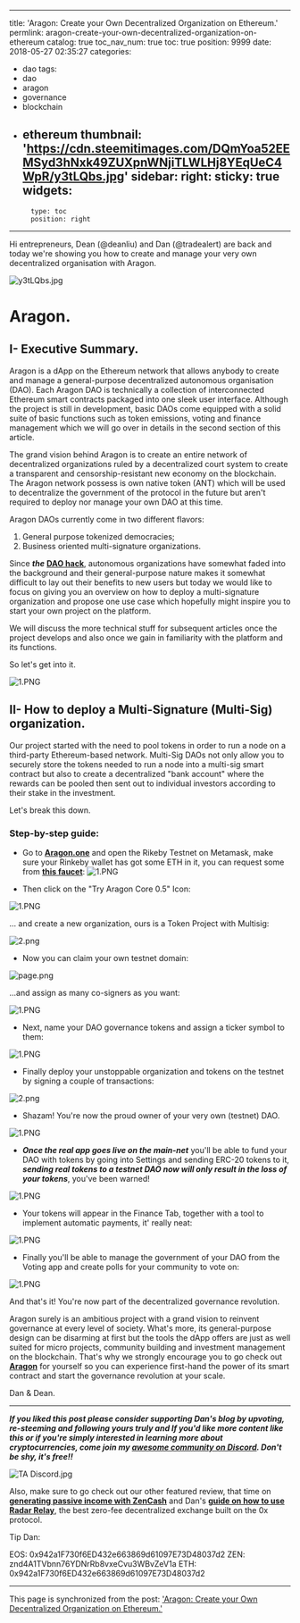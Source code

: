 
---
title: 'Aragon: Create your Own Decentralized Organization on Ethereum.'
permlink: aragon-create-your-own-decentralized-organization-on-ethereum
catalog: true
toc_nav_num: true
toc: true
position: 9999
date: 2018-05-27 02:35:27
categories:
- dao
tags:
- dao
- aragon
- governance
- blockchain
- ethereum
thumbnail: 'https://cdn.steemitimages.com/DQmYoa52EEMSyd3hNxk49ZUXpnWNjiTLWLHj8YEqUeC4WpR/y3tLQbs.jpg'
sidebar:
    right:
        sticky: true
widgets:
    -
        type: toc
        position: right
---


Hi entrepreneurs, Dean (@deanliu) and Dan (@tradealert) are back and today we're showing you how to create and manage your very own decentralized organisation with Aragon.

![y3tLQbs.jpg](https://cdn.steemitimages.com/DQmYoa52EEMSyd3hNxk49ZUXpnWNjiTLWLHj8YEqUeC4WpR/y3tLQbs.jpg)

# Aragon.

## I- Executive Summary.

Aragon is a dApp on the Ethereum network that allows anybody to create and manage a general-purpose decentralized autonomous organisation (DAO). Each  Aragon DAO is technically a collection of interconnected Ethereum smart contracts packaged into one sleek user interface. Although the project is still in development, basic DAOs come equipped with a solid suite of basic functions such as token emissions, voting and finance management which we will go over in details in the second section of this article.

The grand vision behind Aragon is to create an entire network of decentralized organizations ruled by a decentralized court system to create a transparent and censorship-resistant new economy on the blockchain. The Aragon network  possess is own native token  (ANT) which will be used to decentralize the government of the protocol in the future but aren't required to deploy nor manage your own DAO at this time.

Aragon DAOs currently come in two different flavors:

1. General purpose tokenized democracies;
1. Business oriented multi-signature organizations.

Since **_the_** [**DAO hack**](https://www.coindesk.com/understanding-dao-hack-journalists/), autonomous organizations have somewhat faded into the background and their general-purpose nature makes it somewhat difficult to lay out their benefits to new users but today we would like to focus on giving you an overview on how to deploy a multi-signature organization and propose one use case which hopefully might inspire you to start your own project on the platform.

We will discuss the more technical stuff for subsequent articles once the project develops and also once we gain in familiarity with the platform and its functions.

So let's get into it.

![1.PNG](https://cdn.steemitimages.com/DQmSPdZdN8LRNFQdJGhgzrLPcED622ogiYnWeEyCnauMp6T/1.PNG)

## II- How to deploy a Multi-Signature (Multi-Sig) organization.

Our project started with the need to pool tokens in order to run a node on a third-party Ethereum-based network. Multi-Sig DAOs not only allow you to securely store the tokens needed to run a node into a multi-sig smart contract but also to create a decentralized "bank account" where the rewards can be pooled then sent out to individual investors according to their stake in the investment.

Let's break this down.


### Step-by-step guide:

* Go to [**Aragon.one**](https://aragon.one/) and open the Rikeby Testnet on Metamask, make sure your Rinkeby wallet has got some ETH in it, you can request some from [**this faucet**](https://faucet.rinkeby.io/):
![1.PNG](https://cdn.steemitimages.com/DQmax4imvibXAShxc7mH5XumHXiYYJXgNmGfBeSo2p6jtZd/1.PNG)

* Then click on the "Try Aragon Core 0.5" Icon:

![1.PNG](https://cdn.steemitimages.com/DQmTpdrT2K4L4JM2zX6EpdWqBTNacaqohSbafyZhoA2eLyi/1.PNG)

... and create a new organization, ours is a Token Project with Multisig:

![2.png](https://cdn.steemitimages.com/DQmQ2Bcc3AskSiGb7A4RN3x98tXGDhdMUBAitzwTSz8uWC8/2.png)

* Now you can claim your own testnet domain:

![page.png](https://cdn.steemitimages.com/DQmZ4P8JAom1EN732cT5RDMB5SzDm4SaZxnK6Z2SoH6tBbk/page.png)

...and assign as many co-signers as you want:

![1.PNG](https://cdn.steemitimages.com/DQmbM2WUWy8vYFWsySvz2GhK755wddv4dD6UeRvHhmbQkqr/1.PNG)

* Next, name your DAO governance tokens and assign a ticker symbol to them:

![1.PNG](https://cdn.steemitimages.com/DQmX4zYWtmJq7gsTAzP3FtNPJfYVtfyGpU5fdRrKtTnLz6k/1.PNG)

* Finally deploy your unstoppable organization and tokens on the testnet by signing a couple  of transactions:

![2.png](https://cdn.steemitimages.com/DQmNQU2pKUzSThCTa8TpveqKhFDmYkedZ28KNL8PcvCWz7z/2.png)

* Shazam! You're now the proud owner of your very own (testnet) DAO.

![1.PNG](https://cdn.steemitimages.com/DQmUsiz7yDX79Dgri6MjhTwFQZzBuQuDA8z1PB2ZNSLUuxS/1.PNG)

* **_Once the real app goes live on the main-net_** you'll be able to fund your DAO with tokens by going into Settings and sending ERC-20 tokens to it, _**sending real tokens to a testnet DAO now will only result in the loss of your tokens**_, you've been warned!

![1.PNG](https://cdn.steemitimages.com/DQmSYfbAj8UJzXXzsu5SgP3aqPJ3whRW1vV6C7X4nMNo2Y5/1.PNG)

* Your tokens will appear in the Finance Tab, together with a tool to implement automatic payments, it' really neat:

![1.PNG](https://cdn.steemitimages.com/DQmQK4DaCULGEatdZN3hoeDnQk9xUWdxFWdazTmbvnfiKMz/1.PNG)

* Finally you'll be able to manage the government of your DAO from the Voting app and create polls for your community to vote on:

![1.PNG](https://cdn.steemitimages.com/DQmbyPy8LBHUs3S5Tned2acdqXGCdnN7PR57VNv2qyK7vpT/1.PNG)

And that's it! You're now part of the decentralized governance revolution.

Aragon surely is an ambitious project with a grand vision to reinvent governance at every level of society. What's more, its general-purpose design can be disarming at first but the tools the dApp offers are just as well suited for micro projects, community building and investment management on the blockchain. That's why we strongly encourage you to go check out [**Aragon**](https://aragon.one/) for yourself so you can experience first-hand the power of its smart contract and start the governance revolution at your scale.

Dan & Dean.

****

 **_If you liked this post please consider supporting Dan's blog by upvoting, re-steeming and following yours truly and If you'd like more content like this or if you're simply interested in learning more about cryptocurrencies, come join my [**awesome community on Discord**](https://discord.gg/4VGVHrs). Don't be shy, it's free!!_**

![TA Discord.jpg](https://steemitimages.com/DQmQbrCF2UW8b69NWRVTBu2crKozuVob2SVVbrzFrALQ9y3/TA%20Discord.jpg)

Also, make sure to go check out our other featured review, that time on  [**generating passive income with ZenCash**](https://steemit.com/cryptocurrency/@deanliu/generate-passive-income-with-zencash-secure-nodes-and-super-nodes)  and Dan's [**guide on how to use Radar Relay**](https://steemit.com/cryptocurrency/@tradealert/trading-on-a-0x-exchange-radar-relay), the best  zero-fee decentralized exchange built on the 0x protocol.

Tip Dan:

 EOS:  0x942a1F730f6ED432e663869d61097E73D48037d2
 ZEN: znd4A1TVbnn76YDNrRb8vxeCvu3WBvZeV1a
 ETH: 0x942a1F730f6ED432e663869d61097E73D48037d2

- - -

This page is synchronized from the post: ['Aragon: Create your Own Decentralized Organization on Ethereum.'](https://steemit.com/@deanliu/aragon-create-your-own-decentralized-organization-on-ethereum)
